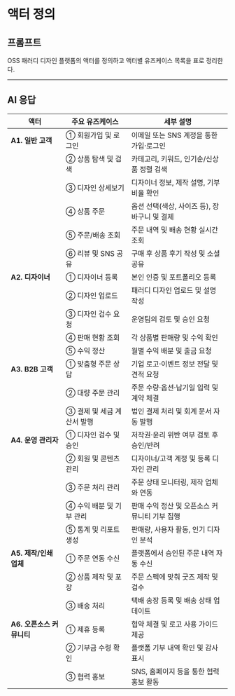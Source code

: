 # 액터 정의

## 프롬프트

OSS 패러디 디자인 플랫폼의 액터를 정의하고 액터별 유즈케이스 목록을 표로 정리한다.

---

## AI 응답

| 액터                | 주요 유즈케이스         | 세부 설명                       |
| ----------------- | ---------------- | --------------------------- |
| **A1. 일반 고객**     | ① 회원가입 및 로그인     | 이메일 또는 SNS 계정을 통한 가입·로그인    |
|                   | ② 상품 탐색 및 검색     | 카테고리, 키워드, 인기순/신상품 정렬 검색    |
|                   | ③ 디자인 상세보기       | 디자이너 정보, 제작 설명, 기부 비율 확인    |
|                   | ④ 상품 주문          | 옵션 선택(색상, 사이즈 등), 장바구니 및 결제 |
|                   | ⑤ 주문/배송 조회       | 주문 내역 및 배송 현황 실시간 조회        |
|                   | ⑥ 리뷰 및 SNS 공유    | 구매 후 상품 후기 작성 및 소셜 공유       |
| **A2. 디자이너**      | ① 디자이너 등록        | 본인 인증 및 포트폴리오 등록            |
|                   | ② 디자인 업로드        | 패러디 디자인 업로드 및 설명 작성         |
|                   | ③ 디자인 검수 요청      | 운영팀의 검토 및 승인 요청             |
|                   | ④ 판매 현황 조회       | 각 상품별 판매량 및 수익 확인           |
|                   | ⑤ 수익 정산          | 월별 수익 배분 및 출금 요청            |
| **A3. B2B 고객**    | ① 맞춤형 주문 상담      | 기업 로고·이벤트 정보 전달 및 견적 요청     |
|                   | ② 대량 주문 관리       | 주문 수량·옵션·납기일 입력 및 계약 체결     |
|                   | ③ 결제 및 세금 계산서 발행 | 법인 결제 처리 및 회계 문서 자동 발행      |
| **A4. 운영 관리자**    | ① 디자인 검수 및 승인    | 저작권·윤리 위반 여부 검토 후 승인/반려     |
|                   | ② 회원 및 콘텐츠 관리    | 디자이너/고객 계정 및 등록 디자인 관리      |
|                   | ③ 주문 처리 관리       | 주문 상태 모니터링, 제작 업체와 연동       |
|                   | ④ 수익 배분 및 기부 관리  | 판매 수익 정산 및 오픈소스 커뮤니티 기부 집행  |
|                   | ⑤ 통계 및 리포트 생성    | 판매량, 사용자 활동, 인기 디자인 분석      |
| **A5. 제작/인쇄 업체**  | ① 주문 연동 수신       | 플랫폼에서 승인된 주문 내역 자동 수신       |
|                   | ② 상품 제작 및 포장     | 주문 스펙에 맞춰 굿즈 제작 및 검수        |
|                   | ③ 배송 처리          | 택배 송장 등록 및 배송 상태 업데이트       |
| **A6. 오픈소스 커뮤니티** | ① 제휴 등록          | 협약 체결 및 로고 사용 가이드 제공        |
|                   | ② 기부금 수령 확인      | 플랫폼 기부 내역 확인 및 감사 표시        |
|                   | ③ 협력 홍보          | SNS, 홈페이지 등을 통한 협력 홍보 활동    |
